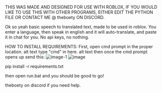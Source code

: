 THIS WAS MADE AND DESIGNED FOR USE WITH ROBLOX, IF YOU WOULD LIKE TO USE THIS WITH OTHER PROGRAMS, EITHER EDIT THE PYTHON FILE OR CONTACT ME @ theboety ON DISCORD.



Ok so yeah basic speech to translated text, made to be used in roblox. You enter a language, then speak in english and it will auto-translate, and paste it in chat for you. No api keys, no nothing.

HOW TO INSTALL REQUIREMENTS: First, open cmd prompt in the proper location. alt text type "cmd" in here. alt text then once the cmd prompt opens up send this:
![image-1](https://github.com/TheToxicDog/SpeechtotextTranslated/assets/105462515/9989edbf-6c4e-4d0b-bee9-d73e47c1c95f)
![image](https://github.com/TheToxicDog/SpeechtotextTranslated/assets/105462515/a6999351-a428-48cd-9126-97f04b7c42fd)

pip install -r requirements.txt


then open run.bat and you should be good to go!

theboety on discord if you need help.
